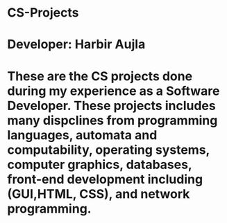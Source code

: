 # CS-Projects
# Developer: Harbir Aujla

# These are the CS projects done during my experience as a Software Developer. These projects includes many dispclines from programming languages, automata and computability, operating systems, computer graphics, databases, front-end development including (GUI,HTML, CSS), and network programming.
